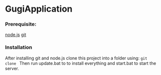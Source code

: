 # GugiApplication

### Prerequisite:
[node.js](https://nodejs.org/en/)
[git](https://git-scm.com/downloads)

### Installation
After installing git and node.js clone this project into a folder using:
```git clone ```
Then run update.bat to to install everything and start.bat to start the server.
